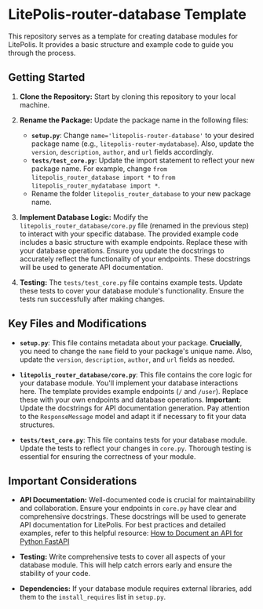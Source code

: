 # LitePolis-router-database Template

This repository serves as a template for creating database modules for LitePolis.  It provides a basic structure and example code to guide you through the process.

## Getting Started

1. **Clone the Repository:** Start by cloning this repository to your local machine.

2. **Rename the Package:**  Update the package name in the following files:
    * **`setup.py`**: Change `name='litepolis-router-database'` to your desired package name (e.g., `litepolis-router-mydatabase`).  Also, update the `version`, `description`, `author`, and `url` fields accordingly.
    * **`tests/test_core.py`**: Update the import statement to reflect your new package name. For example, change `from litepolis_router_database import *` to `from litepolis_router_mydatabase import *`.
    * Rename the folder `litepolis_router_database` to your new package name.

3. **Implement Database Logic:** Modify the `litepolis_router_database/core.py` file (renamed in the previous step) to interact with your specific database.  The provided example code includes a basic structure with example endpoints.  Replace these with your database operations.  Ensure you update the docstrings to accurately reflect the functionality of your endpoints.  These docstrings will be used to generate API documentation.

4. **Testing:** The `tests/test_core.py` file contains example tests.  Update these tests to cover your database module's functionality.  Ensure the tests run successfully after making changes.

## Key Files and Modifications

* **`setup.py`**:  This file contains metadata about your package.  **Crucially**, you need to change the `name` field to your package's unique name.  Also, update the `version`, `description`, `author`, and `url` fields as needed.

* **`litepolis_router_database/core.py`**: This file contains the core logic for your database module.  You'll implement your database interactions here.  The template provides example endpoints (`/` and `/user`).  Replace these with your own endpoints and database operations.  **Important:** Update the docstrings for API documentation generation.  Pay attention to the `ResponseMessage` model and adapt it if necessary to fit your data structures.

* **`tests/test_core.py`**: This file contains tests for your database module.  Update the tests to reflect your changes in `core.py`.  Thorough testing is essential for ensuring the correctness of your module.

## Important Considerations

* **API Documentation:**  Well-documented code is crucial for maintainability and collaboration.  Ensure your endpoints in `core.py` have clear and comprehensive docstrings. These docstrings will be used to generate API documentation for LitePolis. For best practices and detailed examples, refer to this helpful resource: [How to Document an API for Python FastAPI](https://medium.com/codex/how-to-document-an-api-for-python-fastapi-best-practices-for-maintainable-and-readable-code-a183a3f7f036)

* **Testing:**  Write comprehensive tests to cover all aspects of your database module.  This will help catch errors early and ensure the stability of your code.

* **Dependencies:**  If your database module requires external libraries, add them to the `install_requires` list in `setup.py`.

